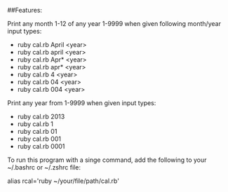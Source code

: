 ##Features:

Print any month 1-12 of any year 1-9999 when given following month/year input types:

 * ruby cal.rb April &lt;year>
 * ruby cal.rb april &lt;year>
 * ruby cal.rb Apr\* &lt;year>
 * ruby cal.rb apr\* &lt;year>
 * ruby cal.rb 4 &lt;year>
 * ruby cal.rb 04 &lt;year>
 * ruby cal.rb 004 &lt;year>

Print any year from 1-9999 when given input types:

 * ruby cal.rb 2013
 * ruby cal.rb 1
 * ruby cal.rb 01
 * ruby cal.rb 001
 * ruby cal.rb 0001

To run this program with a singe command, add the following to your ~/.bashrc or ~/.zshrc file:

alias rcal='ruby ~/your/file/path/cal.rb'
